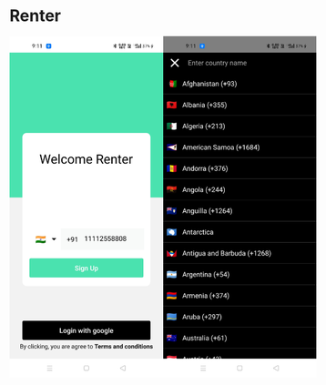 # Renter

<div style="display:flex">
  <img src="/Readme/login.jpg" width="400" height="600" />
  <img src="/Readme/countyFlag.jpg" width="400" height="600" />
 <div>
